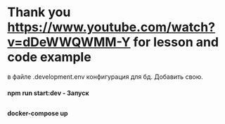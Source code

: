 # Thank you https://www.youtube.com/watch?v=dDeWWQWMM-Y for lesson and code example

в файле .development.env конфигурация для бд. Добавить свою.

#### npm run start:dev - Запуск

##

#### docker-compose up

